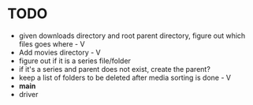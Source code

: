 # TODO
 - given downloads directory and root parent directory, figure out which files goes where - V
 - Add movies directory - V
 - figure out if it is a series file/folder
 - if it's a series and parent does not exist, create the parent?
 - keep a list of folders to be deleted after media sorting is done - V
 - __main__
 - driver
